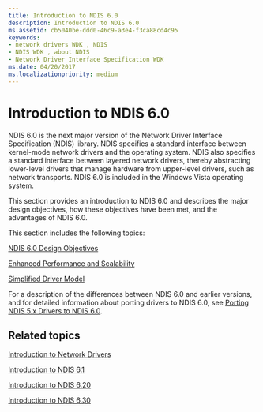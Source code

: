```yaml
---
title: Introduction to NDIS 6.0
description: Introduction to NDIS 6.0
ms.assetid: cb5040be-ddd0-46c9-a3e4-f3ca88cd4c95
keywords:
- network drivers WDK , NDIS
- NDIS WDK , about NDIS
- Network Driver Interface Specification WDK
ms.date: 04/20/2017
ms.localizationpriority: medium
---
```


# Introduction to NDIS 6.0





NDIS 6.0 is the next major version of the Network Driver Interface Specification (NDIS) library. NDIS specifies a standard interface between kernel-mode network drivers and the operating system. NDIS also specifies a standard interface between layered network drivers, thereby abstracting lower-level drivers that manage hardware from upper-level drivers, such as network transports. NDIS 6.0 is included in the Windows Vista operating system.

This section provides an introduction to NDIS 6.0 and describes the major design objectives, how these objectives have been met, and the advantages of NDIS 6.0.

This section includes the following topics:

[NDIS 6.0 Design Objectives](ndis-6-0-design-objectives.md)

[Enhanced Performance and Scalability](enhanced-performance-and-scalability.md)

[Simplified Driver Model](simplified-driver-model.md)

For a description of the differences between NDIS 6.0 and earlier versions, and for detailed information about porting drivers to NDIS 6.0, see [Porting NDIS 5.x Drivers to NDIS 6.0](porting-ndis-5-x-drivers-to-ndis-6-0.md).

## Related topics


[Introduction to Network Drivers](introduction-to-network-drivers.md)

[Introduction to NDIS 6.1](introduction-to-ndis-6-1.md)

[Introduction to NDIS 6.20](introduction-to-ndis-6-20.md)

[Introduction to NDIS 6.30](introduction-to-ndis-6-30.md)

 

 






